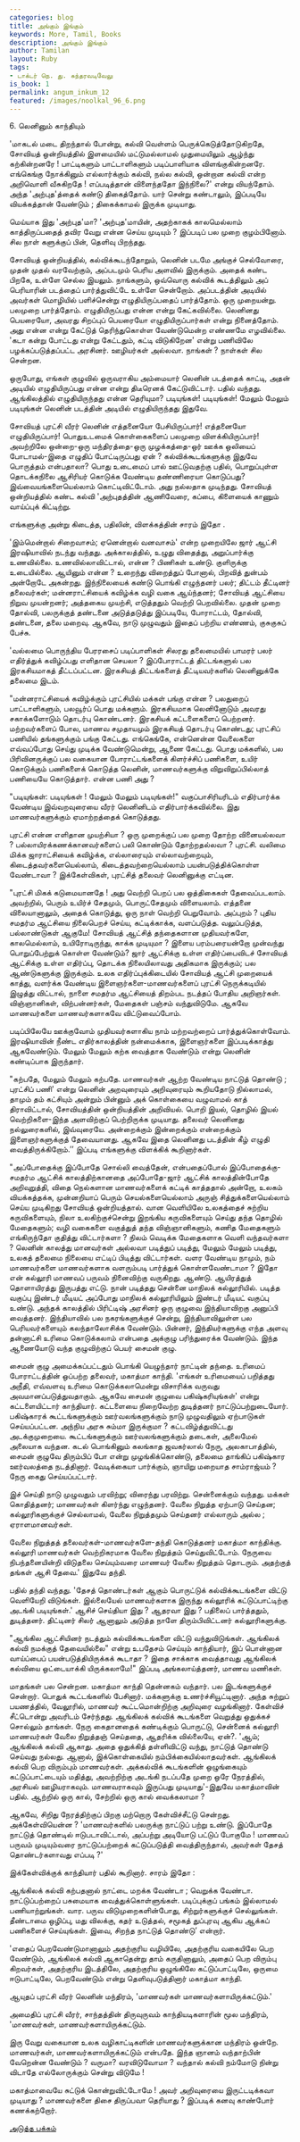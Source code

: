 ```yaml
---
categories: blog
title: அங்கும் இங்கும்
keywords: More, Tamil, Books
description: அங்கும் இங்கும்
author: Tamilan
layout: Ruby
tags:
- டாக்டர் நெ. து. சுந்தரவடிவேலு
is_book: 1
permalink: angum_inkum_12
featured: /images/noolkal_96_6.png
---
```



6\. லெனினும் காந்தியும்

'மாகடல் மடை திறந்தால் போன்று, கல்வி வெள்ளம் பெருக்கெடுத்தோடுகிறதே, சோவியத் ஒன்றியத்தில் இளமையில் மட்டுமல்லாமல் முதுமையிலும் ஆழ்ந்து கற்கின்றனரே ! பாட்டிகளும் பாட்டாளிகளும் படிப்பாளியாக விளங்குகின்றனரே. எங்கெங்கு நோக்கினும் எல்லார்க்கும் கல்வி, நல்ல கல்வி, ஒன்றான கல்வி என்ற அறிவொளி வீசுகிறதே ! எப்படித்தான் விளைந்ததோ இந்நிலை?' என்று வியந்தோம். அந்த 'அற்புத'த்தைக் கண்டு திகைத்தோம். யார் சென்று கண்டாலும், இப்படியே வியக்கத்தான் வேண்டும் ; திகைக்காமல் இருக்க முடியாது.

மெய்யாக இது 'அற்புத'மா? 'அற்புத'மாயின், அதற்காகக் காலமெல்லாம் காத்திருப்பதைத் தவிர வேறு என்ன செய்ய முடியும் ? இப்படிப் பல முறை குழம்பினோம். சில நாள் களுக்குப் பின், தெளிவு பிறந்தது.

சோவியத் ஒன்றியத்தில், கல்விக்கூடந்தோறும், லெனின் படமே அங்குச் செல்வோரை, முதன் முதல் வரவேற்கும், அப்படமும் பெரிய அளவில் இருக்கும். அதைக் கண்ட பிறகே, உள்ளே செல்ல இயலும். நாங்களும், ஒவ்வொரு கல்விக் கூடத்திலும் அப் பெரியாரின் படத்தைப் பார்த்துவிட்டே உள்ளே சென்றோம். அப்படத்தின் அடியில் அவர்கள் மொழியில் பளிச்சென்று எழுதியிருப்பதைப் பார்த்தோம். ஒரு முறையன்று. பலமுறை பார்த்தோம். எழுதியிருப்பது என்ன என்று கேட்கவில்லை. லெனினது பெயரையோ, அவரது சிறப்புப் பெயரையோ எழுதியிருப்பார்கள் என்று நினைத்தோம். அது என்ன என்று கேட்டுத் தெரிந்துகொள்ள வேண்டுமென்ற எண்ணமே எழவில்லை. 'கடா கன்று போட்டது என்று கேட்டதும், கட்டி விடுகிறேன' என்று பணிவிலே பழக்கப்படுத்தப்பட்ட அரசினர். ஊழியர்கள் அல்லவா. நாங்கள் ? நாள்கள் சில சென்றன.

ஒருபோது, எங்கள் குழுவில் ஒருவராகிய அம்மையார் லெனின் படத்தைக் காட்டி, அதன் அடியில் எழுதியிருப்பது என்ன என்று திடீரெனக் கேட்டுவிட்டார். பதில் வந்தது. ஆங்கிலத்தில் எழுதியிருந்தது என்ன தெரியுமா? படியுங்கள்! படியுங்கள்! மேலும் மேலும் படியுங்கள் லெனின் படத்தின் அடியில் எழுதியிருந்தது இதுவே.

சோவியத் புரட்சி வீரர் லெனின் எத்தனையோ பேசியிருப்பார்! எத்தனையோ எழுதியிருப்பார்! பொதுஉடமைக் கொள்கைகளைப் பலமுறை விளக்கியிருப்பார்! அவற்றிலே ஒன்றை-ஒரு மந்திரத்தை-ஒரு முழக்கத்தை-ஒர் ஊக்க ஒலியைப் போடாமல்-இதை எழுதிப் போட்டிருப்பது ஏன் ? கல்விக்கூடங்களுக்கு இதுவே பொருத்தம் என்பதாலா? பொது உடைமைப் பால் ஊட்டுவதற்கு பதில், பொறுப்புள்ள தொடக்கநிலை ஆசிரியர் கொடுக்க வேண்டிய தண்ணிரையா கொடுப்பது? இவ்வையங்களையெல்லாம் கொட்டிவிட்டோம். அது நல்லதாக முடிந்தது. சோவியத் ஒன்றியத்தில் கண்ட கல்வி 'அற்புதத்தின் ஆணிவேரை, கப்பை, கிளையைக் காணும் வாய்ப்புக் கிட்டிற்று.

எங்களுக்கு அன்று கிடைத்த, பதிலின், விளக்கத்தின் சாரம் இதோ .

'இம்மென்றால் சிறைவாசம்; ஏனென்றால் வனவாசம்' என்ற முறையிலே ஜார் ஆட்சி இரஷியாவில் நடந்து வந்தது. அக்காலத்தில், உழுது விதைத்து, அறுப்பார்க்கு உணவில்லை. உணவில்லாவிட்டால், என்ன ? பிணிகள் உண்டு. குளிருக்கு உடையில்லை. ஆயினும் என்ன ? உறைந்து விறைத்துப் போனால், பிறவித் துன்பம் அன்றோடே அகன்றது. இந்நிலையைக் கண்டு பொங்கி எழுந்தனர் பலர்; திட்டம் தீட்டினர் தலைவர்கள்; மன்னராட்சியைக் கவிழ்க்க வழி வகை ஆய்ந்தனர்; சோவியத் ஆட்சியை நிறுவ முயன்றனர்; அத்தகைய முயற்சி, எடுத்ததும் வெற்றி பெறவில்லை. முதன் முறை தோல்வி, பலருக்குத் தண்டனை அடுத்தடுத்து இப்படியே, போராட்டம், தோல்வி, தண்டனை, தலை மறைவு. ஆகவே, நாடு முழுவதும் இதைப் பற்றிய எண்ணம், குசுகுசுப் பேச்சு.

'வல்லமை பொருந்திய பேரரசைப் படிப்பாளிகள் சிலரது தலைமையில் பாமரர் பலர் எதிர்த்துக் கவிழ்ப்பது எளிதான செயலா ? இப்போராட்டத் திட்டங்களுல் பல இரகசியமாகத் தீட்டப்பட்டன. இரகசியத் திட்டங்களைத் தீட்டியவர்களில் லெனினுக்கே தலைமை இடம்.

"மன்னராட்சியைக் கவிழ்க்கும் புரட்சியில் மக்கள் பங்கு என்ன ? பலதுறைப் பாட்டாளிகளும், பலவூர்ப் பொது மக்களும். இரகசியமாக லெனினோடும் அவரது சகாக்களோடும் தொடர்பு கொண்டனர். இரகசியக் கட்டளைகளைப் பெற்றனர். மற்றவர்களைப் போல, மாணவ சமுதாயமும் இரகசியத் தொடர்பு கொண்டது; புரட்சிப் பணியில் தங்களுக்கும் பங்கு கேட்டது. எங்கெங்கே, என்னென்ன வேலைகளை எவ்வப்போது செய்து முடிக்க வேண்டுமென்று, ஆணை கேட்டது. பொது மக்களில், பல பிரிவினருக்குப் பல வகையான போராட்டங்களைக் கிளர்ச்சிப் பணிகளை, உயிர் கொடுக்கும் பணிகளைக் கொடுத்த லெனின், மாணவர்களுக்கு விறுவிறுப்பில்லாத் பணியையே கொடுத்தார். என்ன பணி அது ?

"படியுங்கள்: படியுங்கள் ! மேலும் மேலும் படியுங்கள்!" வகுப்பாசிரியரிடம் எதிர்பார்க்க வேண்டிய இவ்வறவுரையை ﻿வீரர் லெனினிடம் எதிர்பார்க்கவில்லை. இது மாணவர்களுக்கும் ஏமாற்றத்தைக் கொடுத்தது.

புரட்சி என்ன எளிதான முயற்சியா ? ஒரு முறைக்குப் பல முறை தோற்ற வினையல்லவா ? பல்லாயிரக்கணக்கானவர்களைப் பலி கொண்டும் தோற்றதல்லவா ? புரட்சி. வலிமை மிக்க ஜாராட்சியைக் கவிழ்க்க, எல்லாரையும் எல்லாவற்றையும், கிடைத்தவர்களையெல்லாம், கிடைத்தவற்றையெல்லாம் பயன்படுத்திக்கொள்ள வேண்டாவா ? இக்கேள்விகள், புரட்சித் தலைவர் லெனினுக்கு எட்டின.

"புரட்சி மிகக் கடுமையானதே ! அது வெற்றி பெறப் பல ஒத்திகைகள் தேவைப்படலாம். அவற்றில், பெரும் உயிர்ச் சேதமும், பொருட்சேதமும் விளையலாம். எத்தனை விலையானாலும், அதைக் கொடுத்து, ஒரு நாள் வெற்றி பெறுவோம். அப்புறம் ? புதிய சமதர்ம ஆட்சியை நிலைபெறச் செய்ய, கட்டிக்காக்க, வளப்படுத்த. வலுப்படுத்த, பல்லாண்டுகள் ஆகுமே! சோவியத் ஆட்சித் தந்தைகளான முதியவர்களே, காலமெல்லாம், உயிரோடிருந்து, காக்க முடியுமா ? இளைய பரம்பரையன்றோ முன்வந்து பொறுப்பேற்றுக் கொள்ள வேண்டும்? ஜார் ஆட்சிக்கு உள்ள எதிர்ப்பைவிடச் சோவியத் ஆட்சிக்கு உள்ள எதிர்ப்பு, தொடக்க நிலையிலாவது அதிகமாக இருக்கும்; பல ஆண்டுகளுக்கு இருக்கும். உலக எதிர்ப்புக்கிடையில் சோவியத் ஆட்சி முறையைக் காத்து, வளர்க்க வேண்டிய இளைஞர்களை-மாணவர்களைப் புரட்சி நெருக்கடியில் இழுத்து விட்டால், நாளை சமதர்ம ஆட்சியைத் திறம்பட நடத்தப் போதிய அறிஞர்கள். விஞ்ஞானிகள், விற்பன்னர்கள், மேதைகள் பஞ்சம் வந்துவிடுமே. ஆகவே மாணவர்களை மாணவர்களாகவே விட்டுவைப்போம்.

படிப்பிலேயே ஊக்குவோம் முதியவர்களாகிய நாம் மற்றவற்றைப் பார்த்துக்கொள்வோம். இரஷியாவின் நீண்ட எதிர்காலத்தின் நன்மைக்காக, இளைஞர்களை இப்படிக்காத்து ஆகவேண்டும். மேலும் மேலும் கற்க வைத்தாக வேண்டும் என்று லெனின் கண்டிப்பாக இருந்தார்.

"கற்பதே, மேலும் மேலும் கற்பதே. மாணவர்கள் ஆற்ற வேண்டிய நாட்டுத் தொண்டு ; புரட்சிப் பணி' என்று லெனின் அறவுரையும் அறிவுரையும் கூறியதோடு நில்லாமல், தாமும் தம் கட்சியும் அன்றும் பின்னும் அக் கொள்கையை வழுவாமல் காத் திராவிட்டால், சோவியத்தின் ஒன்றியத்தின் அறிவியல். பொறி இயல், தொழில் இயல் வெற்றிகளை-இந்த அளவிற்குப் பெற்றிருக்க முடியாது. தலைவர் லெனினது நல்லுரைகளில், இவ்வுரையே. அன்றைக்கும் இன்றைக்கும் என்றைக்கும் இளைஞர்களுக்குத் தேவையானது. ஆகவே இதை லெனினது படத்தின் கீழ் எழுதி வைத்திருக்கிறோம்.’’ இப்படி எங்களுக்கு விளக்கிக் கூறினார்கள்.

"அப்போதைக்கு இப்போதே சொல்லி வைத்தேன், என்பதைப்போல் இப்போதைக்கு-சமதர்ம ஆட்சிக் காலத்திற்கானதை அப்போதே-ஜார் ஆட்சிக் காலத்தின்போதே அறிவுறுத்தி, விதை நெல்களான மாணவர்களைக் கட்டிக் காத்ததால் அன்றோ, உலகம் வியக்கத்தக்க, முன்னறியாப் பெரும் செயல்களையெல்லாம் அருஞ் சித்துக்களையெல்லாம் செய்ய முடிகிறது சோவியத் ஒன்றியத்தால். வான வெளியிலே உலகத்தைச் சுற்றிய கருவிகளையும், நிலா உலகிற்குச்சென்று இறங்கிய கருவிகளையும் செய்து தந்த தொழில் மேதைகளும்; வழி வகைகளை வகுத்துத் தந்த விஞ்ஞானிகளும், கணித மேதைகளும் எங்கிருந்தோ குதித்து விட்டார்களா ? நிலம் வெடிக்க மேதைகளாக வெளி வந்தவர்களா ? லெனின் காலத்து மானவர்கள் அல்லவா படித்துப் படித்து, மேலும் மேலும் படித்து, உலகத் தலைமை நிலையை எட்டிப் பிடித்து விட்டார்கள். வளர வேண்டிய நாமும், நம் மாணவர்களை மாணவர்களாக வளரும்படி பார்த்துக் கொள்ளவேண்டாமா ? இதோ என் கல்லூரி மாணவப் பருவம் நினைவிற்கு வருகிறது. ஆண்டு. ஆயிரத்துத் தொளாயிரத்து இருபத்து எட்டு. நான் படித்தது சென்னை மாநிலக் கல்லூரியில். படித்த வகுப்பு இண்டர் மீடியட் அப்போது மாநிலக் கல்லூரியிலும் இண்டர் மீடியட் வகுப்பு உண்டு. அந்தக் காலத்தில் பிரிட்டிஷ் அரசினர் ஒரு குழுவை இந்தியாவிறகு அனுப்பி வைத்தனர். இந்தியாவில் பல நகரங்களுக்குச் சென்று, இந்தியாவிலுள்ள பல பெரியவர்களையும் கலந்தாலோசிக்க வேண்டும். பின்னர், இந்தியர்களுக்கு எந்த அளவு தன்னாட்சி உரிமை கொடுக்கலாம் என்பதை அக்குழு பரிந்துரைக்க வேண்டும். இந்த ஆணையோடு வந்த குழுவிற்குப் பெயர் சைமன் குழு.

சைமன் குழு அமைக்கப்பட்டதும் பொங்கி யெழுந்தார் நாட்டின் தந்தை. உரிமைப் போராட்டத்தின் ஒப்பற்ற தலைவர், மகாத்மா காந்தி. 'எங்கள் உரிமையைப் பறித்தது அநீதி, எவ்வளவு உரிமை கொடுக்கலாமென்று விசாரிக்க வருவது அவமானப்படுத்துவதாகும். ஆகவே சைமன் குழுவை பகிஷ்கரியுங்கள்' என்று கட்டளையிட்டார் காந்தியார். கட்டளையை நிறைவேற்ற துடித்தனர் நாட்டுப்பற்றுடையோர். பகிஷ்காரக் கூட்டங்களுக்கும் ஊர்வலங்களுக்கும் நாடு முழுவதிலும் ஏற்பாடுகள் செய்யப்பட்டன. அந்நிய அரசு சும்மா இருக்குமா ? கட்டவிழ்த்துவிட்டது அடக்குமுறையை. கூட்டங்களுக்கும் ஊர்வலங்களுக்கும் தடைகள், அலைமேல் அலையாக வந்தன. கடல் பொங்கினும் கலங்காத ஜவகர்லால் நேரு, அலகாபாத்தில், சைமன் குழுவே திரும்பிப் போ என்று முழங்கிக்கொண்டு, தலைமை தாங்கிப் பகிஷ்கார ஊர்வலத்தை நடத்தினார். வேடிக்கையா பார்க்கும், ஞாயிறு மறையாத சாம்ராஜ்யம் ? நேரு கைது செய்யப்பட்டார்.

இச் செய்தி நாடு முழுவதும் பரவிற்று; விரைந்து பரவிற்று. சென்னைக்கும் வந்தது. மக்கள் கொதித்தனர்; மாணவர்கள் கிளர்ந்து எழுந்தனர். வேலை நிறுத்த ஏற்பாடு செய்தன; கல்லூரிகளுக்குச் செல்லாமல், வேலை நிறுத்தமும் செய்தனர் எல்லாரும் அல்ல ; ஏராளமானவர்கள்.

வேலை நிறுத்தத் தலைவர்கள்-மாணவர்களே-தந்தி கொடுத்தனர் மகாத்மா காந்திக்கு. கல்லூரி மாணவர்கள் வெற்றிகரமாக வேலை நிறுத்தம் செய்துவிட்டோம். நேருவை நிபந்தனையின்றி விடுதலை செய்யும்வரை மாணவர் வேலை நிறுத்தம் தொடரும். அதற்குத் தங்கள் ஆசி தேவை.' இதுவே தந்தி.

பதில் தந்தி வந்தது. 'தேசத் தொண்டர்கள் ஆகும் பொருட்டுக் கல்விக்கூடங்களை விட்டு வெளியேறி விடுங்கள். இல்லையேல் மாணவர்களாக இருந்து கல்லூரிக் கட்டுப்பாட்டிற்கு அடங்கி படியுங்கள்.' ஆசிச் செய்தியா இது ? ஆதரவா இது ? பதிலைப் பார்த்ததும், துடித்தனர். திட்டினர் சிலர் ஆனாலும் அடுத்த நாளே திரும்பிவிட்டனர் கல்லூரிகளுக்கு.

"ஆங்கில ஆட்சியினர் நடத்தும் கல்விக்கூடங்களை விட்டு வந்துவிடுங்கள். ஆங்கிலக் கல்வி நமக்குத் தேவையில்லை" என்று உபதேசம் செய்யும் காந்தியார், இப் பொன்னான வாய்ப்பைப் பயன்படுத்தியிருக்கக் கூடாதா ? இதை சாக்காக வைத்தாவது ஆங்கிலக் கல்வியை ஒட்டையாக்கி யிருக்கலாமே!" இப்படி அங்கலாய்த்தனர், மாணவ மணிகள்.

மாதங்கள் பல சென்றன. மகாத்மா காந்தி தென்னகம் வந்தார். பல இடங்களுக்குச் சென்றார். பொதுக் கூட்டங்களில் பேசினார். மக்களுக்கு உணர்ச்சியூட்டினார். அந்த சுற்றுப் பயணத்தில், வேலூரில், மாணவர் கூட்டமொன்றிற்கு அறிவுரை வழங்கினார். கேள்விச் சீட்டொன்று அவரிடம் சேர்ந்தது. ஆங்கிலக் கல்விக் கூடங்களை வெறுத்து ஒதுக்கச் சொல்லும் தாங்கள். நேரு கைதானதைக் கண்டிக்கும் பொருட்டு, சென்னைக் கல்லூரி மாணவர்கள் வேலை நிறுத்தஞ் செய்ததை, ஆதரிக்க வில்லையே, ஏன்?. 'ஆம்; ஆங்கிலக் கல்வி ஆகாது. அதை ஒதுக்கித் தள்ளிவிட்டு வந்து, நாட்டுத் தொண்டு செய்வது நல்லது. ஆனால், இக்கொள்கையில் நம்பிக்கையில்லாதவர்கள். ஆங்கிலக் கல்வி பெற விரும்பும் மாணவர்கள். அக்கல்விக் கூடங்களின் ஒழுங்கையும் கட்டுப்பாட்டையும் மதித்து, அவற்றிற்கு அடங்கி நடப்பதே முறை ஒரே நேரத்தில், அரசியல் ஊழியராகவும். மாணவராகவும் இருப்பது முடியாது'-இதுவே மகாத்மாவின் பதில். ஆற்றில் ஒரு கால், சேற்றில் ஒரு கால் வைக்கலாமா ?

ஆகவே, சிறிது நேரத்திற்குப் பிறகு மற்றொரு கேள்விச்சீட்டு சென்றது. அக்கேள்வியென்ன ? 'மாணவர்களில் பலருக்கு நாட்டுப் பற்று உண்டு. இப்போதே நாட்டுத் தொண்டில் ஈடுபடாவிட்டால், அப்பற்று அடியோடு பட்டுப் போகுமே ! மாணவப் பருவம் முடியும்வரை நாட்டுப்பற்றைக் கட்டுப்படுத்தி வைத்திருந்தால், அவர்கள் தேசத் தொண்டர்களாவது எப்படி ?'

இக்கேள்விக்குக் காந்தியார் பதில் கூறினார். சாரம் இதோ :

ஆங்கிலக் கல்வி கற்பதனால் நாட்டை மறக்க வேண்டா ; வெறுக்க வேண்டா. நாட்டுப்பற்றைப் பசுமையாக வைத்துக்கொள்ளுங்கள். படிப்புக்குப் பங்கம் இல்லாமல் பணியாற்றுங்கள். வார. பருவ விடுமுறைகளின்போது, சிற்றுர்களுக்குச் செல்லுங்கள். தீண்டாமை ஒழிப்பு, மது விலக்கு, கதர் உடுத்தல், சமூகத் துப்புரவு ஆகிய ஆக்கப் பணிகளைச் செய்யுங்கள். இவை, சிறந்த நாட்டுத் தொண்டு’ என்றார்.

'எதைப் பெறவேண்டுமானாலும் அதற்குரிய வழியிலே, அதற்குரிய வகையிலே பெற வேண்டும், ஆங்கிலக் கல்வி ஆகாதென்று தாம் கருதினாலும், அதைப் பெற விரும்பு கிறவர்கள், அதற்குரிய இடத்திலே, அதற்குரிய ஒழுங்கிலே கட்டுப்பாட்டிலே, ஒருமை ஈடுபாட்டிலே, பெறவேண்டும் என்று தெளிவுபடுத்தினார் மகாத்மா காந்தி.

ஆயுதப் புரட்சி வீரர் லெனின் மந்திரம், 'மாணவர்கள் மாணவர்களாயிருக்கட்டும்.'

அமைதிப் புரட்சி வீரர், சாந்தத்தின் திருவுருவம் காந்தியடிகளாரின் மூல மந்திரம், 'மாணவர்கள், மாணவர்களாயிருக்கட்டும்.

இரு வேறு வகையான உலக வழிகாட்டிகளின் மாணவர்களுக்கான மந்திரம் ஒன்றே. மாணவர்கள், மாணவர்களாயிருக்கட்டும் என்பதே. இந்த ஞானம் வந்தாற்பின் வேறென்ன வேண்டும் ? வருமா? வரவிடுவோமா ? வந்தால் கல்வி நம்மோடு நின்று விடாதே எல்லோருக்கும் சென்று விடுமே !

மகாத்மாவையே சுட்டுக் கொன்றுவிட்டோமே ! அவர் அறிவுரையை இருட்டடிக்கவா முடியாது ? மாணவர்களை திசை திருப்பவா தெரியாது ? இப்படிக் கனவு காண்போர் கணக்கற்றோர்.

[அடுத்த பக்கம்](angum_inkum_13)
